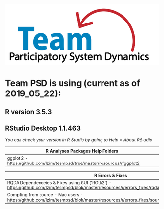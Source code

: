 <img src = "https://github.com/lzim/teampsd/blob/master/resources/logos/team_psd_logo_sm.png"
     height = "200" width = "600">  

# Team PSD is using (current as of 2019_05_22): 

## R version 3.5.3
## RStudio Desktop 1.1.463

*You can check your version in R Studio by going to Help > About RStudio*

R Analyses Packages Help Folders    |
-----------------   |
ggplot 2 - https://github.com/lzim/teampsd/tree/master/resources/r/ggplot2  |



R Errors & Fixes    |
-----------------   |
RQDA Dependenceies & Fixes using GUI ('RGtk2') - https://github.com/lzim/teampsd/blob/master/resources/r/errors_fixes/rqda_gui.Rmd   |
Compiling from source - Mac users - https://github.com/lzim/teampsd/blob/master/resources/r/errors_fixes/source%20compiling_mac.Rmd |
